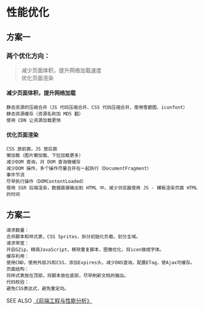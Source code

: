 # 性能优化

## 方案一

### 两个优化方向：
> 减少页面体积，提升网络加载速度  
> 优化页面渲染  

#### 减少页面体积，提升网络加载

    静态资源的压缩合并（JS 代码压缩合并、CSS 代码压缩合并、使用雪碧图、iconfont）
    静态资源缓存（资源名称加 MD5 戳）
    使用 CDN 让资源加载更快

#### 优化页面渲染
    CSS 放前面，JS 放后面
    懒加载（图片懒加载、下拉加载更多）
    减少DOM 查询，对 DOM 查询做缓存
    减少DOM 操作，多个操作尽量合并在一起执行（DocumentFragment）
    事件节流
    尽早执行操作（DOMContentLoaded）
    使用 SSR 后端渲染，数据直接输出到 HTML 中，减少浏览器使用 JS - 模板渲染页面 HTML 的时间
    
## 方案二

    请求数量：
    合并脚本和样式表，CSS Sprites，拆分初始化负载，划分主域。
    请求带宽：
    开启GZip，精简JavaScript，移除重复脚本，图像优化，将icon做成字体。
    缓存利用：
    使用CND，使用外部JS和CSS，添加Expires头，减少DNS查询，配置ETag，使Ajax可缓存。
    页面结构：
    将样式表放在顶部，将脚本放在底部，尽早刷新文档的输出。
    代码校验：
    避免CSS表达式，避免重定向。

SEE ALSO [《前端工程与性能分析》](https://div.io/topic/371)
